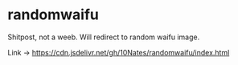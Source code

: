 # randomwaifu
Shitpost, not a weeb. Will redirect to random waifu image.

Link -> https://cdn.jsdelivr.net/gh/10Nates/randomwaifu/index.html
